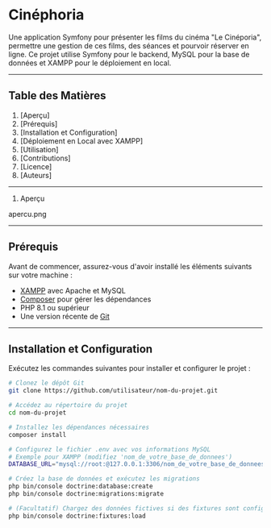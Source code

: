 # Cinéphoria

Une application Symfony pour présenter les films du cinéma "Le Cinéporia", permettre une gestion de ces films, des séances et pourvoir réserver en ligne. Ce projet utilise Symfony pour le backend, MySQL pour la base de données et XAMPP pour le déploiement en local.

---

## Table des Matières

1. [Aperçu]
2. [Prérequis]
3. [Installation et Configuration]
4. [Déploiement en Local avec XAMPP]
5. [Utilisation]
6. [Contributions]
7. [Licence]
8. [Auteurs]

---

1. Aperçu

apercu.png
  
---

## Prérequis

Avant de commencer, assurez-vous d'avoir installé les éléments suivants sur votre machine :

- [XAMPP](https://www.apachefriends.org/) avec Apache et MySQL
- [Composer](https://getcomposer.org/) pour gérer les dépendances
- PHP 8.1 ou supérieur
- Une version récente de [Git](https://git-scm.com/)

---

## Installation et Configuration

Exécutez les commandes suivantes pour installer et configurer le projet :

```bash
# Clonez le dépôt Git
git clone https://github.com/utilisateur/nom-du-projet.git

# Accédez au répertoire du projet
cd nom-du-projet

# Installez les dépendances nécessaires
composer install

# Configurez le fichier .env avec vos informations MySQL
# Exemple pour XAMPP (modifiez 'nom_de_votre_base_de_donnees')
DATABASE_URL="mysql://root:@127.0.0.1:3306/nom_de_votre_base_de_donnees"

# Créez la base de données et exécutez les migrations
php bin/console doctrine:database:create
php bin/console doctrine:migrations:migrate

# (Facultatif) Chargez des données fictives si des fixtures sont configurées
php bin/console doctrine:fixtures:load
